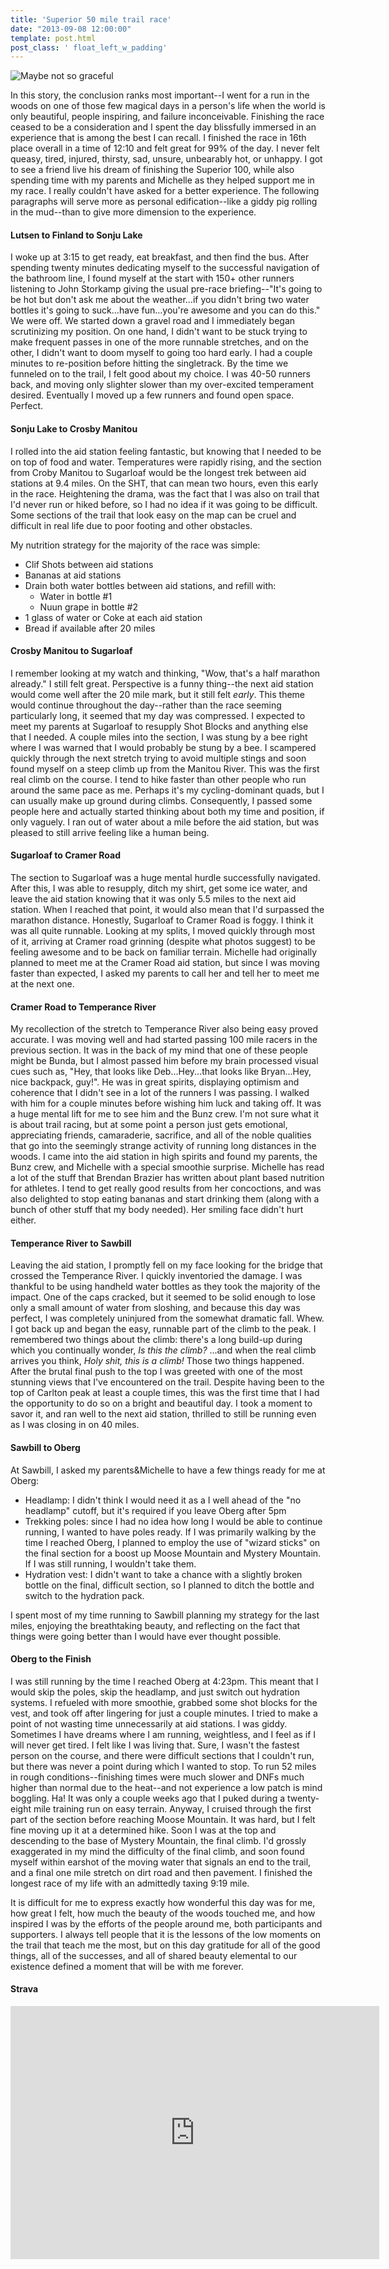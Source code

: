 ```yaml
---
title: 'Superior 50 mile trail race'
date: "2013-09-08 12:00:00"
template: post.html
post_class: ' float_left_w_padding'
---
```


![Maybe not so graceful](http://slowtheory.openphoto.me.s3.amazonaws.com/custom/201309/third-stop-72d75a_450x450.jpg) 

In this story, the conclusion ranks most important--I went for a run in the woods on one of those few magical days in a person's life when the world is only beautiful, people  inspiring, and failure inconceivable. Finishing the race ceased to be a consideration and I spent the day blissfully immersed in an experience that is among the best I can recall. I finished the race in 16th place overall in a time of 12:10 and felt great for 99% of the day. I never felt queasy, tired, injured, thirsty, sad, unsure, unbearably hot, or unhappy. I got to see a friend live his dream of finishing the Superior 100, while also spending time with my parents and Michelle as they helped support me in my race. I really couldn't have asked for a better experience. The following paragraphs will serve more as personal edification--like a giddy pig rolling in the mud--than to give more dimension to the experience.

#### Lutsen to Finland to Sonju Lake

I woke up at 3:15 to get ready, eat breakfast, and then find the bus. After spending twenty minutes dedicating myself to the successful navigation of the bathroom line, I found myself at the start with 150+ other runners listening to John Storkamp giving the usual pre-race briefing--"It's going to be hot but don't ask me about the weather...if you didn't bring two water bottles it's going to suck...have fun...you're awesome and you can do this." We were off. We started down a gravel road and I immediately began scrutinizing my position. On one hand, I didn't want to be stuck trying to make frequent passes in one of the more runnable stretches, and on the other, I didn't want to doom myself to going too hard early. I had a couple minutes to re-position before hitting the singletrack. By the time we funneled on to the trail, I felt good about my choice. I was 40-50 runners back, and moving only slighter slower than my over-excited temperament desired. Eventually I moved up a few runners and found open space. Perfect.

#### Sonju Lake to Crosby Manitou

I rolled into the aid station feeling fantastic, but knowing that I needed to be on top of food and water. Temperatures were rapidly rising, and the section from Croby Manitou to Sugarloaf would be the longest trek between aid stations at 9.4 miles. On the SHT, that can mean two hours, even this early in the race. Heightening the drama, was the fact that I was also on trail that I'd never run or hiked before, so I had no idea if it was going to be difficult. Some sections of the trail that look easy on the map can be cruel and difficult in real life due to poor footing and other obstacles. 

My nutrition strategy for the majority of the race was simple:

- Clif Shots between aid stations
- Bananas at aid stations
- Drain both water bottles between aid stations, and refill with:
  - Water in bottle #1
  - Nuun grape in bottle #2
- 1 glass of water or Coke at each aid station
- Bread if available after 20 miles

#### Crosby Manitou to Sugarloaf

I remember looking at my watch and thinking, "Wow, that's a half marathon already." I still felt great. Perspective is a funny thing--the next aid station would come well after the 20 mile mark, but it still felt *early*. This theme would continue throughout the day--rather than the race seeming particularly long, it seemed that my day was compressed. I expected to meet my parents at Sugarloaf to resupply Shot Blocks and anything else that I needed. A couple miles into the section, I was stung by a bee right where I was warned that I would probably be stung by a bee. I scampered quickly through the next stretch trying to avoid multiple stings and soon found myself on a steep climb up from the Manitou River. This was the first real climb on the course. I tend to hike faster than other people who run around the same pace as me. Perhaps it's my cycling-dominant quads, but I can usually make up ground during climbs. Consequently, I passed some people here and actually started thinking about both my time and position, if only vaguely. I ran out of water about a mile before the aid station, but was pleased to still arrive feeling like a human being.

#### Sugarloaf to Cramer Road

The section to Sugarloaf was a huge mental hurdle successfully navigated. After this, I was able to resupply, ditch my shirt, get some ice water, and leave the aid station knowing that it was only 5.5 miles to the next aid station. When I reached that point, it would also mean that I'd surpassed the marathon distance. Honestly, Sugarloaf to Cramer Road is foggy. I think it was all quite runnable. Looking at my splits, I moved quickly through most of it, arriving at Cramer road grinning (despite what photos suggest) to be feeling awesome and to be back on familiar terrain. Michelle had originally planned to meet me at the Cramer Road aid station, but since I was moving faster than expected, I asked my parents to call her and tell her to meet me at the next one.

#### Cramer Road to Temperance River

My recollection of the stretch to Temperance River also being easy proved accurate. I was moving well and had started passing 100 mile racers in the previous section. It was in the back of my mind that one of these people might be Bunda, but I almost passed him before my brain processed visual cues such as, "Hey, that looks like Deb...Hey...that looks like Bryan...Hey, nice backpack, guy!". He was in great spirits, displaying optimism and coherence that I didn't see in a lot of the runners I was passing. I walked with him for a couple minutes before wishing him luck and taking off. It was a huge mental lift for me to see him and the Bunz crew. I'm not sure what it is about trail racing, but at some point a person just gets emotional, appreciating friends, camaraderie, sacrifice, and all of the noble qualities that go into the seemingly strange activity of running long distances in the woods. I came into the aid station in high spirits and found my parents, the Bunz crew, and Michelle with a special smoothie surprise. Michelle has read a lot of the stuff that Brendan Brazier has written about plant based nutrition for athletes. I tend to get really good results from her concoctions, and was also delighted to stop eating bananas and start drinking them (along with a bunch of other stuff that my body needed). Her smiling face didn't hurt either.

#### Temperance River to Sawbill

Leaving the aid station, I promptly fell on my face looking for the bridge that crossed the Temperance River. I quickly inventoried the damage. I was thankful to be using handheld water bottles as they took the majority of the impact. One of the caps cracked, but it seemed to be solid enough to lose only a small amount of water from sloshing, and because this day was perfect, I was completely uninjured from the somewhat dramatic fall. Whew. I got back up and began the easy, runnable part of the climb to the peak. I remembered two things about the climb: there's a long build-up during which you continually wonder, *Is this the climb?* ...and when the real climb arrives you think, *Holy shit, this is a climb!* Those two things happened. After the brutal final push to the top I was greeted with one of the most stunning views that I've encountered on the trail. Despite having been to the top of Carlton peak at least a couple times, this was the first time that I had the opportunity to do so on a bright and beautiful day. I took a moment to savor it, and ran well to the next aid station, thrilled to still be running even as I was closing in on 40 miles.

#### Sawbill to Oberg

At Sawbill, I asked my parents&amp;Michelle to have a few things ready for me at Oberg:

- Headlamp: I didn't think I would need it as a I well ahead of the "no headlamp" cutoff, but it's required if you leave Oberg after 5pm
- Trekking poles: since I had no idea how long I would be able to continue running, I wanted to have poles ready. If I was primarily walking by the time I reached Oberg, I planned to employ the use of "wizard sticks" on the final section for a boost up Moose Mountain and Mystery Mountain. If I was still running, I wouldn't take them.
- Hydration vest: I didn't want to take a chance with a slightly broken bottle on the final, difficult section, so I planned to ditch the bottle and switch to the hydration pack.

I spent most of my time running to Sawbill planning my strategy for the last miles, enjoying the breathtaking beauty, and reflecting on the fact that things were going better than I would have ever thought possible.

#### Oberg to the Finish

I was still running by the time I reached Oberg at 4:23pm. This meant that I would skip the poles, skip the headlamp, and just switch out hydration systems. I refueled with more smoothie, grabbed some shot blocks for the vest, and took off after lingering for just a couple minutes. I tried to make a point of not wasting time unnecessarily at aid stations. I was giddy. Sometimes I have dreams where I am running, weightless, and I feel as if I will never get tired. I felt like I was living that. Sure, I wasn't the fastest person on the course, and there were difficult sections that I couldn't run, but there was never a point during which I wanted to stop. To run 52 miles in rough conditions--finishing times were much slower and DNFs much higher than normal due to the heat--and not experience a low patch is mind boggling. Ha! It was only a couple weeks ago that I puked during a twenty-eight mile training run on easy terrain. Anyway, I cruised through the first part of the section before reaching Moose Mountain. It was hard, but I felt fine moving up it at a determined hike. Soon I was at the top and descending to the base of Mystery Mountain, the final climb. I'd grossly exaggerated in my mind the difficulty of the final climb, and soon found myself within earshot of the moving water that signals an end to the trail, and a final one mile stretch on dirt road and then pavement. I finished the longest race of my life with an admittedly taxing 9:19 mile. 

It is difficult for me to express exactly how wonderful this day was for me, how great I felt, how much the beauty of the woods touched me, and how inspired I was by the efforts of the people around me, both participants and supporters. I always tell people that it is the lessons of the low moments on the trail that teach me the most, but on this day gratitude for all of the good things, all of the successes, and all of shared beauty elemental to our existence defined a moment that will be with me forever.

#### Strava

<iframe height='405' width='590' frameborder='0' allowtransparency='true' scrolling='no' src='http://www.strava.com/activities/80866230/embed/5a7357b1909f76890773898bfb232dfad3f64b50'></iframe>